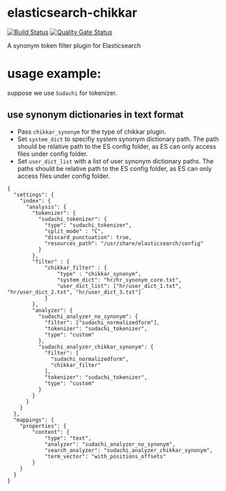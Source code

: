 # elasticsearch-chikkar

[![Build Status](https://travis-ci.com/WorksApplications/elasticsearch-chikkar.svg?branch=develop)](https://travis-ci.com/WorksApplications/elasticsearch-chikkar)
[![Quality Gate Status](https://sonarcloud.io/api/project_badges/measure?project=com.worksap.nlp%3Aanalysis-chikkar&metric=alert_status)](https://sonarcloud.io/dashboard?id=com.worksap.nlp%3Aanalysis-chikkar)

A synonym token filter plugin for Elasticsearch

# usage example:

suppose we use `Sudachi` for tokenizer.

## use synonym dictionaries in text format

* Pass `chikkar_synonym` for the type of chikkar plugin.
* Set `system_dict` to specifiy system synonym dictionary path. The path should be relative path to the ES config folder, as ES can only access files under config folder.
* Set `user_dict_list` with a list of user synonym dictionary paths. The paths should be relative path to the ES config folder, as ES can only access files under config folder.

```
{
  "settings": {
    "index": {
      "analysis": {
        "tokenizer": {
          "sudachi_tokenizer": {
            "type": "sudachi_tokenizer",
            "split_mode" : "C",
            "discard_punctuation": true,
            "resources_path": "/usr/share/elasticsearch/config"
          }
        },
        "filter" : {
            "chikkar_filter" : {
                "type" : "chikkar_synonym",
                "system_dict": "hr/hr_synonym_core.txt",
                "user_dict_list": ["hr/user_dict_1.txt", "hr/user_dict_2.txt", "hr/user_dict_3.txt"]
            }
        },
        "analyzer": {
          "sudachi_analyzer_no_synonym": {
            "filter": ["sudachi_normalizedform"],
            "tokenizer": "sudachi_tokenizer",
            "type": "custom"
          },
          "sudachi_analyzer_chikkar_synonym": {
            "filter": [
              "sudachi_normalizedform",
              "chikkar_filter"
            ],
            "tokenizer": "sudachi_tokenizer",
            "type": "custom"
          }
        }
      }
    }
  },
  "mappings": {
    "properties": {
        "content": {
            "type": "text",
            "analyzer": "sudachi_analyzer_no_synonym",
            "search_analyzer": "sudachi_analyzer_chikkar_synonym",
            "term_vector": "with_positions_offsets"
        }
    }
  }
}
```
